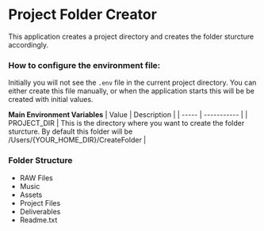 # Project Folder Creator

This application creates a project directory and creates the folder sturcture accordingly.

### How to configure the environment file:
Initially you will not see the `.env` file in the current project directory. You can either create this file manually, or when the application starts this will be be created with initial values.

**Main Environment Variables**
| Value | Description |
| ----- | ----------- |
| PROJECT_DIR | This is the directory where you want to create the folder sturcture. By default this folder will be /Users/{YOUR_HOME_DIR}/CreateFolder |


### Folder Structure
- RAW Files
- Music
- Assets
- Project Files
- Deliverables
- Readme.txt

